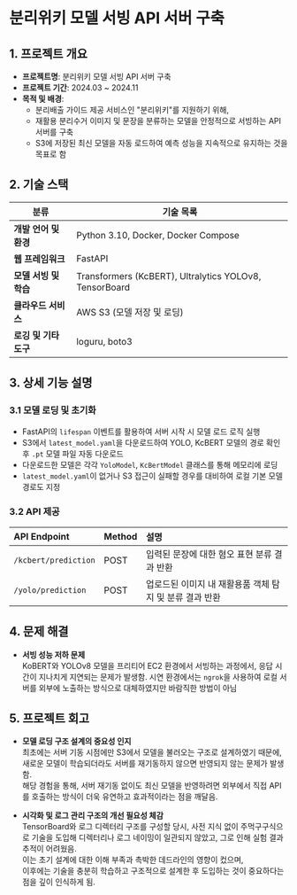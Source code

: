 # 분리위키 모델 서빙 API 서버 구축

## 1. 프로젝트 개요

- **프로젝트명**: 분리위키 모델 서빙 API 서버 구축
- **프로젝트 기간**: 2024.03 ~ 2024.11
- **목적 및 배경**:
  - 분리배출 가이드 제공 서비스인 "분리위키"를 지원하기 위해,
  - 재활용 분리수거 이미지 및 문장을 분류하는 모델을 안정적으로 서빙하는 API 서버를 구축
  - S3에 저장된 최신 모델을 자동 로드하여 예측 성능을 지속적으로 유지하는 것을 목표로 함



## 2. 기술 스택

| 분류             | 기술 목록                                                  |
| -------------- | ------------------------------------------------------ |
| **개발 언어 및 환경** | Python 3.10, Docker, Docker Compose                    |
| **웹 프레임워크**    | FastAPI                                                |
| **모델 서빙 및 학습** | Transformers (KcBERT), Ultralytics YOLOv8, TensorBoard |
| **클라우드 서비스**   | AWS S3 (모델 저장 및 로딩)                                    |
| **로깅 및 기타 도구** | loguru, boto3                                          |



## 3. 상세 기능 설명

### 3.1 모델 로딩 및 초기화

* FastAPI의 `lifespan` 이벤트를 활용하여 서버 시작 시 모델 로드 로직 실행
* S3에서 `latest_model.yaml`을 다운로드하여 YOLO, KcBERT 모델의 경로 확인 후 `.pt` 모델 파일 자동 다운로드
* 다운로드한 모델은 각각 `YoloModel`, `KcBertModel` 클래스를 통해 메모리에 로딩
* `latest_model.yaml`이 없거나 S3 접근이 실패할 경우를 대비하여 로컬 기본 모델 경로도 지정

### 3.2 API 제공

| API Endpoint         | Method | 설명                               |
| :------------------- | :----- | :------------------------------- |
| `/kcbert/prediction` | POST   | 입력된 문장에 대한 혐오 표현 분류 결과 반환        |
| `/yolo/prediction`   | POST   | 업로드된 이미지 내 재활용품 객체 탐지 및 분류 결과 반환 |



## 4. 문제 해결

* **서빙 성능 저하 문제**   
  KoBERT와 YOLOv8 모델을 프리티어 EC2 환경에서 서빙하는 과정에서, 응답 시간이 지나치게 지연되는 문제가 발생함.
  시연 환경에서는 `ngrok`을 사용하여 로컬 서버를 외부에 노출하는 방식으로 대체하였지만 바람직한 방법이 아님



## 5. 프로젝트 회고

* **모델 로딩 구조 설계의 중요성 인지**   
  최초에는 서버 기동 시점에만 S3에서 모델을 불러오는 구조로 설계하였기 때문에,   
  새로운 모델이 학습되더라도 서버를 재기동하지 않으면 반영되지 않는 문제가 발생함.   
  해당 경험을 통해, 서버 재기동 없이도 최신 모델을 반영하려면 외부에서 직접 API를 호출하는 방식이 더욱 유연하고 효과적이라는 점을 깨달음.

* **시각화 및 로그 관리 구조의 개선 필요성 체감**   
  TensorBoard와 로그 디렉터리 구조를 구성할 당시, 사전 지식 없이 주먹구구식으로 기술을 도입해 디렉터리나 로그 네이밍이 일관되지 않았고,
  그로 인해 실험 결과 추적이 어려웠음.   
  이는 초기 설계에 대한 이해 부족과 촉박한 데드라인의 영향이 컸으며,   
  이후에는 기술을 충분히 학습하고 구조적으로 설계한 후 도입하는 것이 중요하다는 점을 깊이 인식하게 됨.


